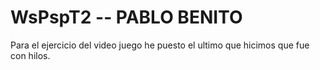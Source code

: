 # WsPspT2 -- PABLO BENITO

Para el ejercicio del video juego he puesto el ultimo que hicimos que fue con hilos.
